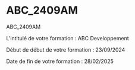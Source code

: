 # ABC_2409AM
ABC_2409AM

L’intitulé de votre formation : ABC Developpement

Début de début de votre formation : 23/09/2024

Date de fin de votre formation : 28/02/2025
